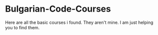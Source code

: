 # Bulgarian-Code-Courses
Here are all the basic courses i found. They aren't mine. I am just helping you to find them.
